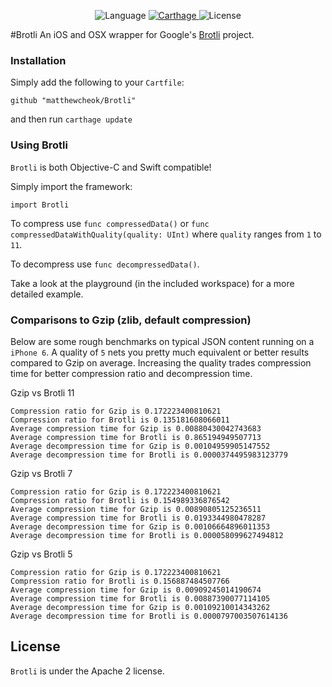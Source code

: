 <p align="center">
    <img src="https://img.shields.io/badge/language-swift-orange.svg"
         alt="Language">
    </a>
    <a href="https://github.com/Carthage/Carthage">
        <img src="https://img.shields.io/badge/Carthage-compatible-4BC51D.svg?style=flat"
             alt="Carthage">
    </a>
    <img src="https://img.shields.io/badge/license-Apache 2-000000.svg"
         alt="License">
</p>

#Brotli
An iOS and OSX wrapper for Google's [Brotli](https://github.com/google/brotli) project.

### Installation

Simply add the following to your `Cartfile`:
```
github "matthewcheok/Brotli"
```

and then run `carthage update`

### Using Brotli

`Brotli` is both Objective-C and Swift compatible!

Simply import the framework:
```
import Brotli
```

To compress use `func compressedData()` or `func compressedDataWithQuality(quality: UInt)` where `quality` ranges from `1` to `11`.

To decompress use `func decompressedData()`.

Take a look at the playground (in the included workspace) for a more detailed example.

### Comparisons to Gzip (zlib, default compression)

Below are some rough benchmarks on typical JSON content running on a `iPhone 6`. A quality of `5` nets you pretty much equivalent or better results compared to Gzip on average. Increasing the quality trades compression time for better compression ratio and decompression time. 

Gzip vs Brotli 11
```
Compression ratio for Gzip is 0.172223400810621
Compression ratio for Brotli is 0.135181608066011
Average compression time for Gzip is 0.00880430042743683
Average compression time for Brotli is 0.865194949507713
Average decompression time for Gzip is 0.00104959905147552
Average decompression time for Brotli is 0.0000374495983123779
```

Gzip vs Brotli 7
```
Compression ratio for Gzip is 0.172223400810621
Compression ratio for Brotli is 0.154989336876542
Average compression time for Gzip is 0.00890805125236511
Average compression time for Brotli is 0.0193344980478287
Average decompression time for Gzip is 0.00106664896011353
Average decompression time for Brotli is 0.000058099627494812
```

Gzip vs Brotli 5
```
Compression ratio for Gzip is 0.172223400810621
Compression ratio for Brotli is 0.156887484507766
Average compression time for Gzip is 0.00909245014190674
Average compression time for Brotli is 0.00887390077114105
Average decompression time for Gzip is 0.00109210014343262
Average decompression time for Brotli is 0.0000797003507614136
```

## License

`Brotli` is under the Apache 2 license.
